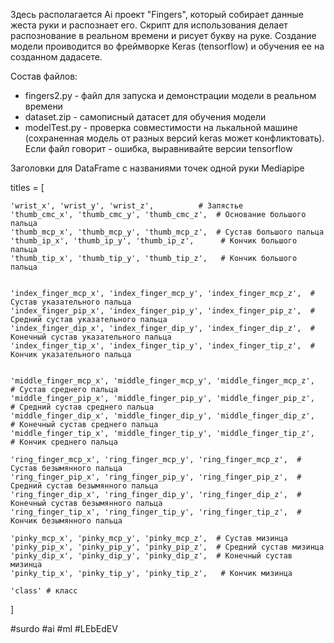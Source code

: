 Здесь располагается Ai проект "Fingers", который собирает данные жеста руки и распознает его.
Скрипт для использования делает распознование в реальном времени и рисует букву на руке.
Создание модели проиводится во фреймворке Keras (tensorflow) и обучения ее на созданном дадасете.

Состав файлов:
- fingers2.py - файл для запуска и демонстрации модели в реальном времени
- dataset.zip - самописный датасет для обучения модели
- modelTest.py - проверка совместимости на лькальной машине (сохраненная модель от разных версий keras может конфликтовать). Если файл говорит - ошибка, выравнивайте версии tensorflow

  

Заголовки для DataFrame с названиями точек одной руки Mediapipe
 
titles = [

    'wrist_x', 'wrist_y', 'wrist_z',          # Запястье    
    'thumb_cmc_x', 'thumb_cmc_y', 'thumb_cmc_z',  # Основание большого пальца
    'thumb_mcp_x', 'thumb_mcp_y', 'thumb_mcp_z',  # Сустав большого пальца
    'thumb_ip_x', 'thumb_ip_y', 'thumb_ip_z',      # Кончик большого пальца
    'thumb_tip_x', 'thumb_tip_y', 'thumb_tip_z',   # Кончик большого пальца
    

    'index_finger_mcp_x', 'index_finger_mcp_y', 'index_finger_mcp_z',  # Сустав указательного пальца
    'index_finger_pip_x', 'index_finger_pip_y', 'index_finger_pip_z',  # Средний сустав указательного пальца
    'index_finger_dip_x', 'index_finger_dip_y', 'index_finger_dip_z',  # Конечный сустав указательного пальца
    'index_finger_tip_x', 'index_finger_tip_y', 'index_finger_tip_z',  # Кончик указательного пальца
    

    'middle_finger_mcp_x', 'middle_finger_mcp_y', 'middle_finger_mcp_z',  # Сустав среднего пальца
    'middle_finger_pip_x', 'middle_finger_pip_y', 'middle_finger_pip_z',  # Средний сустав среднего пальца
    'middle_finger_dip_x', 'middle_finger_dip_y', 'middle_finger_dip_z',  # Конечный сустав среднего пальца
    'middle_finger_tip_x', 'middle_finger_tip_y', 'middle_finger_tip_z',  # Кончик среднего пальца

    'ring_finger_mcp_x', 'ring_finger_mcp_y', 'ring_finger_mcp_z',  # Сустав безымянного пальца
    'ring_finger_pip_x', 'ring_finger_pip_y', 'ring_finger_pip_z',  # Средний сустав безымянного пальца
    'ring_finger_dip_x', 'ring_finger_dip_y', 'ring_finger_dip_z',  # Конечный сустав безымянного пальца
    'ring_finger_tip_x', 'ring_finger_tip_y', 'ring_finger_tip_z',  # Кончик безымянного пальца

    'pinky_mcp_x', 'pinky_mcp_y', 'pinky_mcp_z',  # Сустав мизинца
    'pinky_pip_x', 'pinky_pip_y', 'pinky_pip_z',  # Средний сустав мизинца
    'pinky_dip_x', 'pinky_dip_y', 'pinky_dip_z',  # Конечный сустав мизинца
    'pinky_tip_x', 'pinky_tip_y', 'pinky_tip_z',   # Кончик мизинца

    'class' # класс
]


#surdo #ai #ml #LEbEdEV
